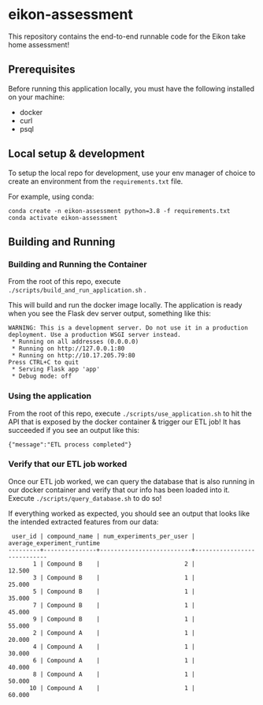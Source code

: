# eikon-assessment

This repository contains the end-to-end runnable code for the Eikon take home assessment!

## Prerequisites

Before running this application locally, you must have the following installed on your machine:
 * docker
 * curl
 * psql

## Local setup & development
To setup the local repo for development, use your env manager of choice to create an environment from the `requirements.txt` file.

For example, using conda:
```
conda create -n eikon-assessment python=3.8 -f requirements.txt
conda activate eikon-assessment
```

## Building and Running

### Building and Running the Container

From the root of this repo, execute `./scripts/build_and_run_application.sh` .

This will build and run the docker image locally. The application is ready when you see the Flask dev server output, something like this:
```
WARNING: This is a development server. Do not use it in a production deployment. Use a production WSGI server instead.
 * Running on all addresses (0.0.0.0)
 * Running on http://127.0.0.1:80
 * Running on http://10.17.205.79:80
Press CTRL+C to quit
 * Serving Flask app 'app'
 * Debug mode: off
```


### Using the application

From the root of this repo, execute `./scripts/use_application.sh` to hit the API that is exposed by the docker container & trigger our ETL job!
It has succeeded if you see an output like this:

```
{"message":"ETL process completed"}
```

### Verify that our ETL job worked

Once our ETL job worked, we can query the database that is also running in our docker container and verify that our info has been loaded into it.
Execute `./scripts/query_database.sh` to do so!

If everything worked as expected, you should see an output that looks like the intended extracted features from our data:
```
 user_id | compound_name | num_experiments_per_user | average_experiment_runtime 
---------+---------------+--------------------------+----------------------------
       1 | Compound B    |                        2 |                     12.500
       3 | Compound B    |                        1 |                     25.000
       5 | Compound B    |                        1 |                     35.000
       7 | Compound B    |                        1 |                     45.000
       9 | Compound B    |                        1 |                     55.000
       2 | Compound A    |                        1 |                     20.000
       4 | Compound A    |                        1 |                     30.000
       6 | Compound A    |                        1 |                     40.000
       8 | Compound A    |                        1 |                     50.000
      10 | Compound A    |                        1 |                     60.000
```

